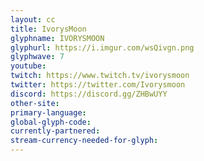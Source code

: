 ```yaml
---
layout: cc
title: IvorysMoon
glyphname: IVORYSMOON
glyphurl: https://i.imgur.com/wsQivgn.png
glyphwave: 7
youtube: 
twitch: https://www.twitch.tv/ivorysmoon
twitter: https://twitter.com/Ivorysmoon
discord: https://discord.gg/ZHBwUYY
other-site: 
primary-language: 
global-glyph-code: 
currently-partnered: 
stream-currency-needed-for-glyph: 
---
```


